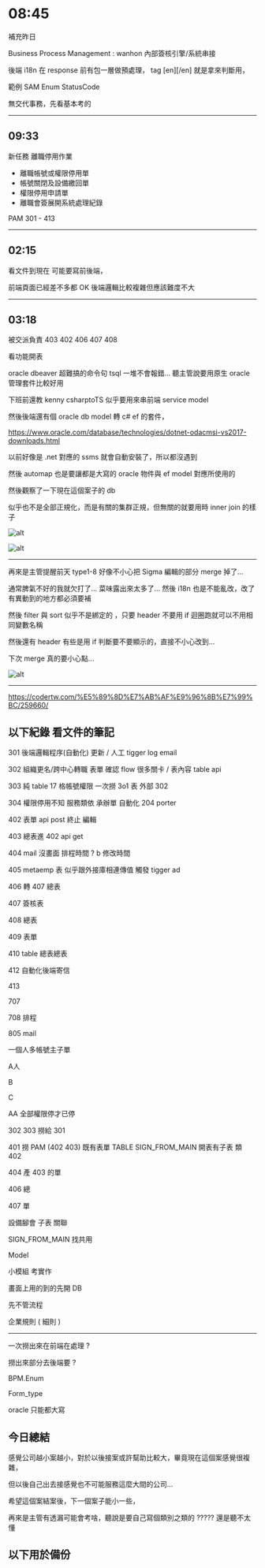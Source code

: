 # 08:45

補充昨日

Business Process Management : wanhon 內部簽核引擎/系統串接

後端 i18n 在 response 前有包一層做預處理， tag [en][/en] 就是拿來判斷用，

範例 SAM Enum StatusCode

無交代事務，先看基本考的

---

## 09:33

新任務 離職停用作業

* 離職帳號或權限停用單
* 帳號關閉及設備繳回單
* 權限停用申請單
* 離職會簽展開系統處理紀錄

PAM 301 - 413

---

## 02:15

看文件到現在 可能要寫前後端，

前端頁面已經差不多都 OK 後端邏輯比較複雜但應該難度不大

---

## 03:18

被交派負責 403 402 406 407 408

看功能開表

oracle dbeaver 超難搞的命令句 tsql 一堆不會報錯... 聽主管說要用原生 oracle 管理套件比較好用

下班前還教 kenny csharptoTS 似乎要用來串前端 service model

然後後端還有個 oracle db model 轉 c# ef 的套件，

<https://www.oracle.com/database/technologies/dotnet-odacmsi-vs2017-downloads.html>

以前好像是 .net 對應的 ssms 就會自動安裝了，所以都沒遇到

然後 automap 也是要讓都是大寫的 oracle 物件與 ef model 對應所使用的

然後觀察了一下現在這個案子的 db

似乎也不是全部正規化，而是有關的集群正規，但無關的就要用時 inner join 的樣子

![alt](/sinda-notes/img/206090.jpg)

![alt](/sinda-notes/img/206091.jpg)

---

再來是主管提醒前天 type1-8 好像不小心把 Sigma 編輯的部分 merge 掉了...

通常脾氣不好的我就欠打了... 菜味露出來太多了... 然後 i18n 也是不能亂改，改了有異動到的地方都必須要補

然後 filter 與 sort 似乎不是綁定的 ，只要 header 不要用 if 迴圈跑就可以不用相同變數名稱

然後還有 header 有些是用 if 判斷要不要顯示的，直接不小心改到...

下次 merge 真的要小心點...

![alt](/sinda-notes/img/REMBERTHISBADTHING.png)

---

<https://codertw.com/%E5%89%8D%E7%AB%AF%E9%96%8B%E7%99%BC/259660/>



## 以下紀錄 看文件的筆記

301 後端邏輯程序(自動化) 更新 / 人工 tigger log email

302 組織更名/跨中心轉職 表單 確認 flow 很多關卡 / 表內容 table api

303 純 table 17 格帳號權限 一次撈 3o1 表 外部 302

304 權限停用不知 服務類依 承辦單 自動化 204 porter

402 表單 api post 終止 編輯

403 總表進 402 api get

404 mail 沒畫面 排程時間 ? b 修改時間

405 metaemp 表 似乎跟外接庫相連傳值 觸發 tigger ad

406 轉 407 總表

407 簽核表

408 總表

409 表單

410  table 總表總表

412 自動化後端寄信

413

707

708 排程

805 mail

一個人多帳號主子單

A人

B

C

AA 全部權限停才已停

302 303 撈給 301

401 撈 PAM (402 403) 既有表單 TABLE SIGN_FROM_MAIN 開表有子表 類 402

404 產 403 的單

406 總

407 單

設備腳會 子表 關聯

SIGN_FROM_MAIN 找共用

Model

小模組 考實作

畫面上用的到的先開 DB

先不管流程

企業規則 ( 細則 )

---

一次撈出來在前端在處理 ?

撈出來部分去後端要 ?

BPM.Enum

Form_type

oracle 只能都大寫

## 今日總結

感覺公司越小案越小，對於以後接案或許幫助比較大，畢竟現在這個案感覺很複雜，

但以後自己出去接感覺也不可能服務這麼大間的公司...

希望這個案結案後，下一個案子能小一些，

再來是主管有透漏可能會考啥，聽說是要自己寫個類別之類的 ????? 還是聽不太懂

## 以下用於備份

<!--
關聯表 ACCOUNT EMPNO

PAM_MAIN_ACCOUNT_FUNCTION_DISABLED 離職帳號或權限停用單 主表 403 402

FORM_ID 離職帳號或權限停用單編號 PK
EMPNO 工號
FORM_STATUS 文件狀態
CLOSEDATE 帳號權限預計關閉日
NOTBEFORE_DESC 帳號與權限皆不提前停用
F0RM_TYPE 離職帳號或權限停用單狀態 4 種包含無

PAM_SUB_ACCOUNT_FUNCTION_DISABLED 子表 402
ID 子表編號 PK
FORM_ID 離職帳號或權限停用單編號 FK
SERVICEITEM 服務項目
DISABLED 是否停用
PRECLOSEDATE 預計停用日期
STATUS 該服務狀態

---

PAM_MAIN_DEVICE_RETURN 帳號關閉及設備繳回單 主表 406 407
FORM_ID 帳號關閉及設備繳回單編號 PK
EMPNO 工號
RETURNDATE 設備繳回日期
DEVICERETURN 設備不繳回
DEVICERETURN_DESC 詳細說明
XFORTRETURN XFORT回收已完成
DEVICERETURN_DESC 詳細說明
NBBRINGOUT NB攜出保管證完成
NBBRINGOUT_DESC 詳細說明

---

PAM_MAIN_PERMISSION_DISABLELIST 權限停用申請單 主表 408
FORM_ID 權限停用申請單編號 PK
EMPNO 工號
CLOSEDATE 停用日期
SIGNER 承辦人
DISABLE_DESC停用說明

PAM_SUB_PERMISSION_DISABLELIST 權限停用申請單 子表 409
ID PK
FORM_ID 權限停用申請單編號 FK
ITEM 項目名稱
FUNCTIONTYPE 功能權限
USETYPE 長短期帳號
ASSETID 資產編號
NAME 名稱
SERIAL 序號
MODULE 型號
-->